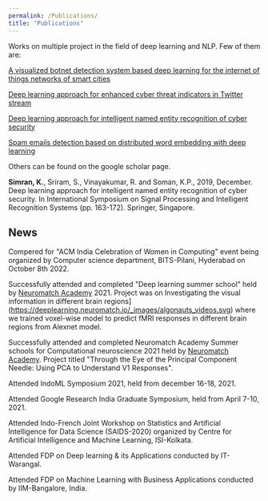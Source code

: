 ```yaml
---
permalink: /Publications/
title: "Publications"
---
```


Works on multiple project in the field of deep learning and NLP.
Few of them are:

[A visualized botnet detection system based deep learning for the internet of things networks of smart cities](https://ieeexplore.ieee.org/abstract/document/8985278)

[Deep learning approach for enhanced cyber threat indicators in Twitter stream](https://link.springer.com/chapter/10.1007/978-981-15-4825-3_11)

[Deep learning approach for intelligent named entity recognition of cyber security](https://link.springer.com/chapter/10.1007/978-981-15-4828-4_14)

[Spam emails detection based on distributed word embedding with deep learning](https://link.springer.com/chapter/10.1007/978-3-030-57024-8_7)

Others can be found on the google scholar page.

**Simran, K.**, Sriram, S., Vinayakumar, R. and Soman, K.P., 2019, December. Deep learning approach for intelligent named entity recognition of cyber security. In International Symposium on Signal Processing and Intelligent Recognition Systems (pp. 163-172). Springer, Singapore.


## News
Compered for "ACM India Celebration of Women in Computing" event being organized by Computer science department, BITS-Pilani, Hyderabad on October 8th 2022. 


Successfully attended and completed "Deep learning summer school" held by [Neuromatch Academy](https://academy.neuromatch.io/) 2021. Project was on Investigating the visual information in different brain regions](https://deeplearning.neuromatch.io/_images/algonauts_videos.svg) where we trained voxel-wise model to predict fMRI responses in different brain regions from Alexnet model. 


Successfully attended and completed Neuromatch Academy Summer schools for Computational neuroscience 2021 held by [Neuromatch Academy](https://academy.neuromatch.io/). Project titled "Through the Eye of the Principal Component Needle: Using PCA to Understand V1 Responses".

Attended IndoML Symposium 2021, held from december 16-18, 2021.

Attended Google Research India Graduate Symposium, held from April 7-10, 2021.

Attended Indo-French Joint Workshop on Statistics and Artificial Intelligence for Data Science (SAIDS-2020) organized by Centre for Artificial Intelligence and Machine Learning, ISI-Kolkata.

Attended FDP on Deep learning & its Applications conducted by IT-Warangal.

Attended FDP on Machine Learning with Business Applications conducted by IIM-Bangalore, India.









